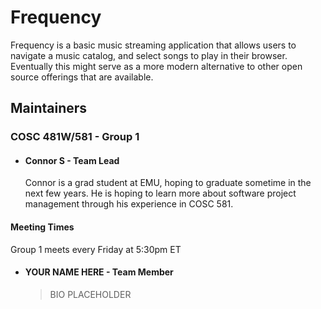 # Frequency
Frequency is a basic music streaming application that allows users to navigate a music catalog, and select songs to
play in their browser. Eventually this might serve as a more modern alternative to other open source offerings that are
available. 

## Maintainers
### COSC 481W/581 - Group 1
- #### Connor S - Team Lead
  Connor is a grad student at EMU, hoping to graduate sometime in the next few years. He is hoping to learn more about 
  software project management through his experience in COSC 581.

#### Meeting Times
Group 1 meets every Friday at 5:30pm ET

- #### YOUR NAME HERE - Team Member
  > BIO PLACEHOLDER
